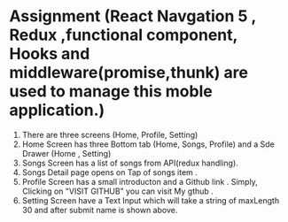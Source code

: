 # Assignment (React Navgation 5 , Redux ,functional component, Hooks and middleware(promise,thunk) are used to manage this moble application.)

1. There are three screens (Home, Profile, Setting) 
2. Home Screen has three Bottom tab (Home, Songs, Profile) and a Sde Drawer (Home , Setting) 
3. Songs Screen has a list of songs from API(redux handling). 
4. Songs Detail page opens on Tap of songs item .
5. Profile Screen has a small introducton and a Github link . Simply, Clicking on "VISIT GITHUB" you can visit My gthub .
6. Setting Screen have a Text Input which will take a string of maxLength 30 and after submit name is shown above. 
